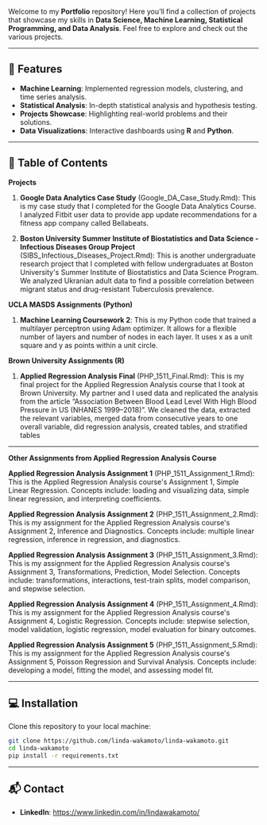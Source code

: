 Welcome to my **Portfolio** repository! Here you’ll find a collection of projects that showcase my skills in **Data Science, Machine Learning, Statistical Programming, and Data Analysis**. Feel free to explore and check out the various projects.

---

## 🚀 Features
- **Machine Learning**: Implemented regression models, clustering, and time series analysis.
- **Statistical Analysis**: In-depth statistical analysis and hypothesis testing.
- **Projects Showcase**: Highlighting real-world problems and their solutions.
- **Data Visualizations**: Interactive dashboards using **R** and **Python**.

---

## 📂 Table of Contents

**Projects**

1. **Google Data Analytics Case Study** (Google_DA_Case_Study.Rmd): This is my case study that I completed for the Google Data Analytics Course. I analyzed Fitbit user data to provide app update recommendations for a fitness app company called Bellabeats.

2. **Boston University Summer Institute of Biostatistics and Data Science - Infectious Diseases Group Project** (SIBS_Infectious_Diseases_Project.Rmd): This is another undergraduate research project that I completed with fellow undergraduates at Boston University's Summer Institute of Biostatistics and Data Science Program. We analyzed Ukranian adult data to find a possible correlation between migrant status and drug-resistant Tuberculosis prevalence.

**UCLA MASDS Assignments (Python)**

1. **Machine Learning Coursework 2**: This is my Python code that trained a multilayer perceptron using Adam optimizer. It allows for a flexible number of layers and number of nodes in each layer. It uses x as a unit square and y as points within a unit circle.

**Brown University Assignments (R)**

1. **Applied Regression Analysis Final** (PHP_1511_Final.Rmd): This is my final project for the Applied Regression Analysis course that I took at Brown University. My partner and I used data and replicated the analysis from the article “Association Between Blood Lead Level With High Blood Pressure in US (NHANES 1999–2018)”. We cleaned the data, extracted the relevant variables, merged data from consecutive years to one overall variable, did regression analysis, created tables, and stratified tables

---

**Other Assignments from Applied Regression Analysis Course**

**Applied Regression Analysis Assignment 1** (PHP_1511_Assignment_1.Rmd): This is the Applied Regression Analysis course's Assignment 1, Simple Linear Regression. Concepts include: loading and visualizing data, simple linear regression, and interpreting coefficients.

**Applied Regression Analysis Assignment 2** (PHP_1511_Assignment_2.Rmd): This is my assignment for the Applied Regression Analysis course's Assignment 2, Inference and Diagnostics. Concepts include: multiple linear regression, inference in regression, and diagnostics.

**Applied Regression Analysis Assignment 3** (PHP_1511_Assignment_3.Rmd): This is my assignment for the Applied Regression Analysis course's Assignment 3, Transformations, Prediction, Model Selection. Concepts include: transformations, interactions, test-train splits, model comparison, and stepwise selection.

**Applied Regression Analysis Assignment 4** (PHP_1511_Assignment_4.Rmd): This is my assignment for the Applied Regression Analysis course's Assignment 4, Logistic Regression. Concepts include: stepwise selection, model validation, logistic regression, model evaluation for binary outcomes.

**Applied Regression Analysis Assignment 5** (PHP_1511_Assignment_5.Rmd): This is my assignment for the Applied Regression Analysis course's Assignment 5, Poisson Regression and Survival Analysis. Concepts include: developing a model, fitting the model, and assessing model fit.


---

## 💻 Installation

Clone this repository to your local machine:

```bash
git clone https://github.com/linda-wakamoto/linda-wakamoto.git
cd linda-wakamoto
pip install -r requirements.txt

```

---

## 📬 Contact

- **LinkedIn**: https://www.linkedin.com/in/lindawakamoto/  


